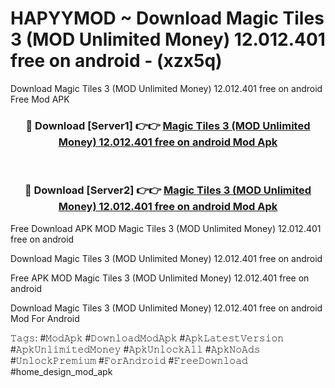 # HAPYYMOD ~ Download Magic Tiles 3 (MOD Unlimited Money) 12.012.401 free on android - (xzx5q)
Download Magic Tiles 3 (MOD Unlimited Money) 12.012.401 free on android Free Mod APK

<div align="center">
<h3>🔴 Download [Server1] 👉👉 <a href="https://apk-comot.site?title=Magic_Tiles_3_(MOD_Unlimited_Money)_12.012.401_free_on_android">Magic Tiles 3 (MOD Unlimited Money) 12.012.401 free on android Mod Apk</a></h3><br>

<h3>🔴 Download [Server2] 👉👉 <a href="https://apk-comot.site?title=Magic_Tiles_3_(MOD_Unlimited_Money)_12.012.401_free_on_android">Magic Tiles 3 (MOD Unlimited Money) 12.012.401 free on android Mod Apk</a></h3>
</div>


Free Download APK MOD Magic Tiles 3 (MOD Unlimited Money) 12.012.401 free on android

Download Magic Tiles 3 (MOD Unlimited Money) 12.012.401 free on android 

Free APK MOD Magic Tiles 3 (MOD Unlimited Money) 12.012.401 free on android 

Download Magic Tiles 3 (MOD Unlimited Money) 12.012.401 free on android Mod For Android

𝚃𝚊𝚐𝚜: #𝙼𝚘𝚍𝙰𝚙𝚔 #𝙳𝚘𝚠𝚗𝚕𝚘𝚊𝚍𝙼𝚘𝚍𝙰𝚙𝚔 #𝙰𝚙𝚔𝙻𝚊𝚝𝚎𝚜𝚝𝚅𝚎𝚛𝚜𝚒𝚘𝚗 #𝙰𝚙𝚔𝚄𝚗𝚕𝚒𝚖𝚒𝚝𝚎𝚍𝙼𝚘𝚗𝚎𝚢 #𝙰𝚙𝚔𝚄𝚗𝚕𝚘𝚌𝚔𝙰𝚕𝚕 #𝙰𝚙𝚔𝙽𝚘𝙰𝚍𝚜 #𝚄𝚗𝚕𝚘𝚌𝚔𝙿𝚛𝚎𝚖𝚒𝚞𝚖 #𝙵𝚘𝚛𝙰𝚗𝚍𝚛𝚘𝚒𝚍 #𝙵𝚛𝚎𝚎𝙳𝚘𝚠𝚗𝚕𝚘𝚊𝚍 #home_design_mod_apk